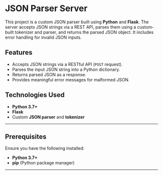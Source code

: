 # JSON Parser Server

This project is a custom JSON parser built using **Python** and **Flask**. The server accepts JSON strings via a REST API, parses them using a custom-built tokenizer and parser, and returns the parsed JSON object. It includes error handling for invalid JSON inputs.

## Features
- Accepts JSON strings via a RESTful API (`POST` request).
- Parses the input JSON string into a Python dictionary.
- Returns parsed JSON as a response.
- Provides meaningful error messages for malformed JSON.

## Technologies Used
- **Python 3.7+**
- **Flask**
- Custom **JSON parser** and **tokenizer**

---

## Prerequisites

Ensure you have the following installed:

- **Python 3.7+**
- **pip** (Python package manager)

---
